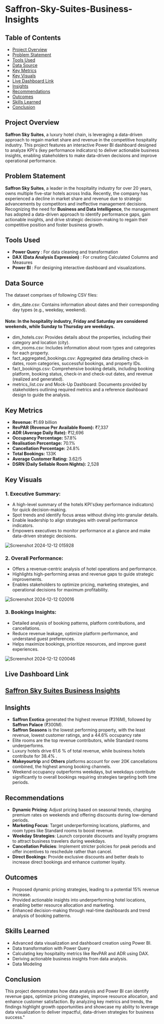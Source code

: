# Saffron-Sky-Suites-Business-Insights

## Table of Contents
- [Project Overview](#project-overview)
- [Problem Statement](#problem-statement)
- [Tools Used](#tools-used)
- [Data Source](#data-source)
- [Key Metrics](#key-metrics)
- [Key Visuals](#key-visuals)
- [Live Dashboard Link](#live-dashboard-link)
- [Insights](#insights)
- [Recommendations](#recommendations)
- [Outcomes](#outcomes)
- [Skills Learned](#skills-learned)
- [Conclusion](#conclusion)

## Project Overview 
**Saffron Sky Suites**, a luxury hotel chain, is leveraging a data-driven approach to regain market share and revenue in the competitive hospitality industry. This project features an interactive Power BI dashboard designed to analyze KPI's (key performance indicators) to deliver actionable business insights, enabling stakeholders to make data-driven decisions and improve operational performance.

## Problem Statement 
**Saffron Sky Suites**, a leader in the hospitality industry for over 20 years, owns multiple five-star hotels across India. Recently, the company has experienced a decline in market share and revenue due to strategic advancements by competitors and ineffective management decisions. Recognizing the need for **Business and Data Intelligence**, the management has adopted a data-driven approach to identify performance gaps, gain actionable insights, and drive strategic decision-making to regain their competitive position and foster business growth.

## Tools Used 
- **Power Query** : For data cleaning and transformation
- **DAX (Data Analysis Expression)** : For creating Calculated Columns and Measures
- **Power BI** : For designing interactive dashboard and visualizations.

## Data Source 
The dataset comprises of following CSV files: 
- dim_date.csv: Contains information about dates and their corresponding day types (e.g., weekday, weekend).
 #### **Note**: In the hospitality industry, **Friday and Saturday** are considered **weekends**, while **Sunday to Thursday** are **weekdays**.
- dim_hotels.csv: Provides details about the properties, including their category and location (city).
- dim_rooms.csv: Includes information about room types and categories for each property.
- fact_aggregated_bookings.csv: Aggregated data detailing check-in dates, room categories, successful bookings, and property IDs.
- fact_bookings.csv: Comprehensive booking details, including booking platform, booking status, check-in and check-out dates, and revenue (realized and generated). 
- metrics_list.csv and Mock-Up Dashboard: Documents provided by stakeholders outlining required metrics and a reference dashboard design to guide the analysis.

## Key Metrics 
- **Revenue:** ₹1.69 billion  
- **RevPAR (Revenue Per Available Room):** ₹7,337  
- **ADR (Average Daily Rate):** ₹12,696  
- **Occupancy Percentage:** 57.8%  
- **Realisation Percentage:** 70.1%  
- **Cancellation Percentage:** 24.8%  
- **Total Bookings:** 133K  
- **Average Customer Rating:** 3.62/5
- **DSRN (Daily Sellable Room Nights):** 2,528

## Key Visuals 
### 1. **Executive Summary:**
- A high-level summary of the hotels KPI's(key performance indicators) for quick decision-making.
- Spot trends and identify focus areas without diving into granular details. 
- Enable leadership to align strategies with overall performance indicators.
- Empowers executives to monitor performance at a glance and make data-driven strategic decisions.

![Screenshot 2024-12-12 015928](https://github.com/user-attachments/assets/e1e8c367-e8f8-4838-9721-e767bc9a6f5d)

### 2. **Overall Performance:**
- Offers a revenue-centric analysis of hotel operations and performance.
- Highlights high-performing areas and revenue gaps to guide strategic improvements.
- Enables stakeholders to optimize pricing, marketing strategies, and operational decisions for maximum profitability.

![Screenshot 2024-12-12 020016](https://github.com/user-attachments/assets/44a41cde-38bc-4db8-a4b3-78f4888b710a)

### 3. **Bookings Insights:**
- Detailed analysis of booking patterns, platform contributions, and cancellations.
- Reduce revenue leakage, optimize platform performance, and understand guest preferences.
- Helps maximize bookings, prioritize resources, and improve guest experiences.

![Screenshot 2024-12-12 020046](https://github.com/user-attachments/assets/4951c705-6bd7-45a3-a617-8e15b0ba43ac)

## Live Dashboard Link
## [Saffron Sky Suites Business Insights](https://app.powerbi.com/view?r=eyJrIjoiNTU2NzYzNDMtZWEzOC00ODdkLWE4NTQtZjFlOGU1MDRhN2M5IiwidCI6Ijk0YjBjYWUyLTcyMzgtNDQ4OC05NTRmLWZjOTAyNWFmYzYxYSJ9&pageName=cfe8691d73e7691158f6) 


## Insights 
- **Saffron Exotica** generated the highest revenue (₹316M), followed by **Saffron Palace** (₹300M).  
- **Saffron Seasons** is the lowest performing property, with the least revenue, lowest customer ratings, and a 44.6% occupancy rate 
- Elite rooms are the top revenue contributors, while Standard rooms underperforms.
- Luxury hotels drive 61.6 % of total revenue, while business hotels contribute for 38.4% .
- **Makeyourtrip** and **Others** platforms account for over 20K cancellations combined, the highest among booking channels.  
- Weekend occupancy outperforms weekdays, but weekdays contribute significantly to overall bookings requiring strategies targeting both time periods.

## Recommendations
- **Dynamic Pricing**: Adjust pricing based on seasonal trends, charging premium rates on weekends and offering discounts during low-demand periods.
- **Marketing Focus**: Target underperforming locations, platforms, and room types like Standard rooms to boost revenue.
- **Weekday Strategies**: Launch corporate discounts and loyalty programs to attract business travelers during weekdays.
- **Cancellation Policies**: Implement stricter policies for peak periods and offer incentives to reschedule rather than cancel.
- **Direct Bookings**: Provide exclusive discounts and better deals to increase direct bookings and enhance customer loyalty.

## Outcomes
- Proposed dynamic pricing strategies, leading to a potential 15% revenue increase.  
- Provided actionable insights into underperforming hotel locations, enabling better resource allocation and marketing.
- Enhanced decision-making through real-time dashboards and trend analysis of booking patterns.

## Skills Learned 
- Advanced data visualization and dashboard creation using Power BI.
- Data transformation with Power Query 
- Calculating key hospitality metrics like RevPAR and ADR using DAX.
- Deriving actionable business insights from data analysis.
- Data Modeling

## Conclusion 
This project demonstrates how data analysis and Power BI can identify revenue gaps, optimize pricing strategies, improve resource allocation, and enhance customer satisfaction. By analyzing key metrics and trends, the findings highlight growth opportunities and showcase my ability to leverage data visualization to deliver impactful, data-driven strategies for business success."















